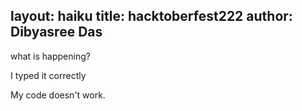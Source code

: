 layout: haiku
title: hacktoberfest222
author: Dibyasree Das
---

what is happening?

I typed it correctly

My code doesn't work.

